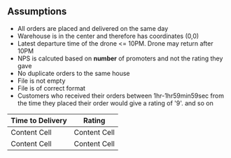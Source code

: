 ## Assumptions

* All orders are placed and delivered on the same day
* Warehouse is in the center and therefore has coordinates (0,0)
* Latest departure time of the drone <= 10PM. Drone may return after 10PM
* NPS is calcuted based on **number** of promoters and not the rating they gave
* No duplicate orders to the same house
* File is not empty
* File is of correct format
* Customers who received their orders between 1hr-1hr59min59sec from the time they placed their order would give a rating of '9'. and so on

| Time to Delivery  | Rating |
| ------------- | -------------
| Content Cell  | Content Cell  
| Content Cell  | Content Cell  